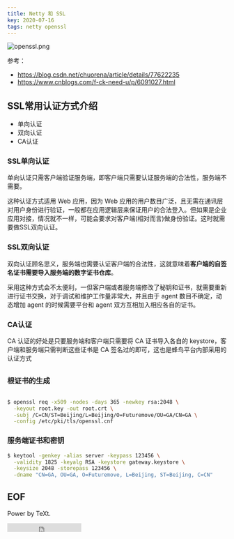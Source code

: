 ```yaml
---
title: Netty 和 SSL
key: 2020-07-16
tags: netty openssl 
---
```


![openssl.png](http://qiniu.chaos.luxe/openssl.png)

参考： 
- https://blog.csdn.net/chuorena/article/details/77622235
- https://www.cnblogs.com/f-ck-need-u/p/6091027.html

## SSL常用认证方式介绍

- 单向认证
- 双向认证
- CA认证

<!--more-->

### SSL单向认证

单向认证只需客户端验证服务端，即客户端只需要认证服务端的合法性，服务端不需要。

这种认证方式适用 Web 应用，因为 Web 应用的用户数目广泛，且无需在通讯层对用户身份进行验证，一般都在应用逻辑层来保证用户的合法登入。但如果是企业应用对接，情况就不一样，可能会要求对客户端(相对而言)做身份验证。这时就需要做SSL双向认证。

### SSL双向认证

双向认证顾名思义，服务端也需要认证客户端的合法性，这就意味着**客户端的自签名证书需要导入服务端的数字证书仓库**。

采用这种方式会不太便利，一但客户端或者服务端修改了秘钥和证书，就需要重新进行证书交换，对于调试和维护工作量非常大，并且由于 agent 数目不确定，动态增加 agent 的时候需要平台和 agent 双方互相加入相应各自的证书。

### CA认证

CA 认证的好处是只要服务端和客户端只需要将 CA 证书导入各自的 keystore，客户端和服务端只需判断这些证书是 CA 签名过的即可，这也是蜂鸟平台内部采用的认证方式

##

### 根证书的生成

```bash

$ openssl req -x509 -nodes -days 365 -newkey rsa:2048 \
  -keyout root.key -out root.crt \
  -subj /C=CN/ST=Beijing/L=Beijing/O=Futuremove/OU=GA/CN=GA \
  -config /etc/pki/tls/openssl.cnf

```

### 服务端证书和密钥

```bash
$ keytool -genkey -alias server -keypass 123456 \
  -validity 1825 -keyalg RSA -keystore gateway.keystore \
  -keysize 2048 -storepass 123456 \
  -dname "CN=GA, OU=GA, O=Futuremove, L=Beijing, ST=Beijing, C=CN"

```

EOF
---

Power by TeXt.

<iframe src="https://ghbtns.com/github-btn.html?user=kitian616&repo=jekyll-TeXt-theme&type=star&count=true" frameborder="0" scrolling="0" width="170px" height="20px"></iframe>





